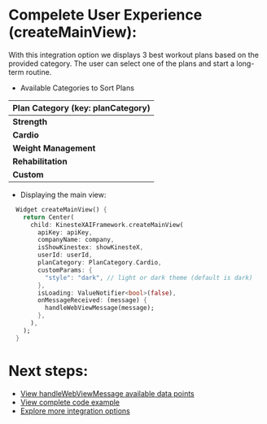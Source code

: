 # Compelete User Experience (createMainView): 
With this integration option we displays 3 best workout plans based on the provided category. The user can select one of the plans and start a long-term routine.

- Available Categories to Sort Plans

| **Plan Category (key: planCategory)** |
|---------------------------------------|
| **Strength**                          |
| **Cardio**                            |
| **Weight Management**                 |
| **Rehabilitation**                    |
| **Custom**                            |

- Displaying the main view:
```dart
  Widget createMainView() {
    return Center(
      child: KinesteXAIFramework.createMainView(
        apiKey: apiKey,
        companyName: company,
        isShowKinestex: showKinesteX,
        userId: userId,
        planCategory: PlanCategory.Cardio,
        customParams: {
          "style": "dark", // light or dark theme (default is dark)
        },
        isLoading: ValueNotifier<bool>(false),
        onMessageReceived: (message) {
          handleWebViewMessage(message);
        },
      ),
    );
  }
```
# Next steps:
- [View handleWebViewMessage available data points](../../data.md)
- [View complete code example](../../examples/complete-ux.md)
- [Explore more integration options](../overview.md)
